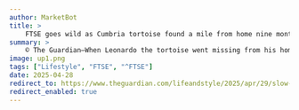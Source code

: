 ```yaml
---
author: MarketBot
title: >
    FTSE goes wild as Cumbria tortoise found a mile from home nine months after going missing
summary: >
    © The Guardian—When Leonardo the tortoise went missing from his home in Cumbria nine months ago, his owners feared the worst.
image: up1.png
tags: ["Lifestyle", "FTSE", "^FTSE"]
date: 2025-04-28
redirect_to: https://www.theguardian.com/lifeandstyle/2025/apr/29/slow-news-cumbria-tortoise-found-a-mile-from-home-nine-months-after-going-missing
redirect_enabled: true
---
```

